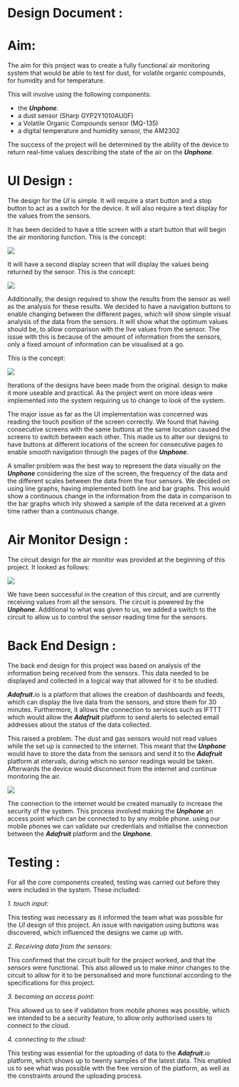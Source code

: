 # __Design__ __Document__ :

# Aim:

The aim for this project was to create a fully functional air monitoring system that would be able to test for dust, for volatile organic compounds, for humidity and for temperature.

This will involve using the following components:
 - the ___Unphone___.
 - a dust sensor (Sharp GYP2Y1010AU0F)
 - a Volatile Organic Compounds sensor (MQ-135)
 - a digital temperature and humidity sensor, the AM2302

The success of the project will be determined by the ability of the device to return real-time values describing the state of the air on the ___Unphone___.

# UI Design :

The design for the _UI_ is simple. It will require a start button and a stop button to act as a switch for the device. It will also require a text display for the values from the sensors.

It has been decided to have a title screen with a start button that will begin the air monitoring function. This is the concept:

![](images/Mockup.png)

It will have a second display screen that will display the values being returned by the sensor. This is the concept:

![](images/Mockup_readings.png)

Additionally, the design required to show the results from the sensor as well as the analysis for these results. We decided to have a navigation buttons to enable changing between the different pages, which will show simple visual analysis of the data from the sensors. It will show what the optimum values should be, to allow comparison with the live values from the sensor. The issue with this is because of the amount of information from the sensors, only a fixed amount of information can be visualised at a go.

This is the concept:

![](images/Mockup_analysis.png)

Iterations of the designs have been made from the original. design to make it more useable and practical. As the project went on more ideas were implemented into the system requiring us to change to look of the system.

The major issue as far as the UI implementation was concerned was reading the touch position of the screen correctly. We found that having consecutive screens with the same buttons at the same location caused the screens to switch between each other. This made us to alter our designs to have buttons at different locations of the screen for consecutive pages to enable smooth navigation through the pages of the ___Unphone___.

A smaller problem was the best way to represent the data visually on the ___Unphone___ considering the size of the screen, the frequency of the data and the different scales between the data from the four sensors. We decided on using line graphs, having implemented both line and bar graphs.
This would show a continuous change in the information from the data in comparison to the bar graphs which inly showed a sample of the data received at a given time rather than a continuous change.

# Air Monitor Design :

The circuit design for the air monitor was provided at the beginning of this project. It looked as follows:

![](images/Air-quality-Breadboard.png)

We have been successful in the creation of this circuit, and are currently receiving values from all the sensors. The circuit is powered by the ___Unphone___.
Additional to what was given to us, we added a switch to the circuit to allow us to control the sensor reading time for the sensors.

# Back End Design :
The back end design for this project was based on analysis of the information being received from the sensors. This data needed to be displayed and collected in a logical way that allowed for it to be studied.

___Adafruit___.io is a platform that allows the creation of dashboards and feeds, which can display the live data from the sensors, and store them for 30 minutes. Furthermore, it allows the connection to services such as IFTTT which would allow the ___Adafruit___ platform to send alerts to selected email addresses about the status of the data collected.

This raised a problem. The dust and gas sensors would not read values while the set up is connected to the internet. This meant that the ___Unphone___ would have to store the data from the sensors and send it to the ___Adafruit___ platform at intervals, during which no sensor readings would be taken. Afterwards the device would disconnect from the internet and continue monitoring the air.

![](images/dashboard.png)

The connection to the internet would be created manually to increase the security of the system. This process involved making the ___Unphone___ an access point which can be connected to by any mobile phone. using our mobile phones we can validate our credentials and initialise the connection between the ___Adafruit___ platform and the ___Unphone___.

# Testing :

For all the core components created, testing was carried out before they were included in the system. These included:

_1. touch input:_

This testing was necessary as it informed the team what was possible for the _UI_ design of this project. An issue with navigation using buttons was discovered, which influenced the designs we came up with.

_2. Receiving data from the sensors:_

This confirmed that the circuit built for the project worked, and that the sensors were functional. This also allowed us to make minor changes to the circuit to allow for it to be personalised and more functional according to the specifications for this project.

_3. becoming an access point:_

This allowed us to see if validation from mobile phones was possible, which we intended to be a security feature, to allow only authorised users to connect to the cloud.

_4. connecting to the cloud:_

This testing was essential for the uploading of data to the ___Adafruit___.io platform, which shows up to twenty samples of the latest data. This enabled us to see what was possible with the free version of the platform, as well as the constraints around the uploading process.
